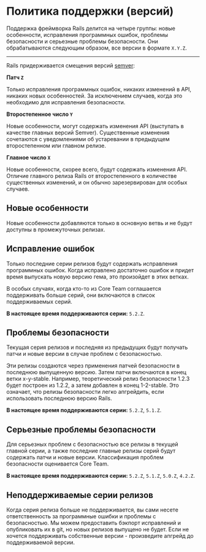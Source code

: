 Политика поддержки (версий)
===========================

Поддержка фреймворка Rails делится на четыре группы: новые особенности, исправления программных ошибок, проблемы безопасности и серьезные проблемы безопасности. Они обрабатываются следующим образом, все версии в формате `X.Y.Z`.

----------------------------

Rails придерживается смещения версий [semver](http://semver.org/):

**Патч `Z`**

Только исправления программных ошибок, никаких изменений в API, никаких новых особенностей.
За исключением случаев, когда это необходимо для исправления безопасности.

**Второстепенное число `Y`**

Новые особенности, могут содержать изменения API (выступать в качестве главных версий Semver).
Существенные изменения сочетаются с уведомлениями об устаревании в предыдущем второстепенном или главном релизе.

**Главное число `X`**

Новые особенности, скорее всего, будут содержать изменения API. Отличие главного релиза Rails от второстепенного в количестве существенных изменений, и он обычно зарезервирован для особых случаев.

Новые особенности
-----------------

Новые особенности добавляются только в основную ветвь и не будут доступны в промежуточных релизах.

Исправление ошибок
------------------

Только последние серии релизов будут содержать исправления программных ошибок. Когда исправлено достаточно ошибок и придет время выпускать новую версию гема, это произойдет в этих ветках.

В особых случаях, когда кто-то из Core Team соглашается поддерживать больше серий, они включаются в список поддерживаемых серий.

**В настоящее время поддерживаются серии:** `5.2.Z`.

Проблемы безопасности
---------------------

Текущая серия релизов и последняя из предыдущих будут получать патчи и новые версии в случае проблем с безопасностью.

Эти релизы создаются через применения патчей безопасности в последнюю выпущенную версию. Затем патчи включаются в конец ветки x-y-stable. Например, теоретический релиз безопасности 1.2.3 будет построен из 1.2.2, а затем добавлен в конец 1-2-stable. Это означает, что релизы безопасности легко апгрейдить, если использовать последнюю версию Rails.

**В настоящее время поддерживаются серии:** `5.2.Z`, `5.1.Z`.

Серьезные проблемы безопасности
-------------------------------

Для серьезных проблем с безопасностью все релизы в текущей главной серии, а также последние главные релизы серий будут содержать патчи и новые версии. Классификация проблем безопасности оценивается Core Team.

**В настоящее время поддерживаются серии:** `5.2.Z`, `5.1.Z`, `5.0.Z`, `4.2.Z`.

Неподдерживаемые серии релизов
------------------------------

Когда серия релиза больше не поддерживается, вы сами несете ответственность за программные ошибки и проблемы с безопасностью. Мы можем предоставить бэкпорт исправлений и опубликовать их в git, но новых релизов выпущено не будет. Если не хочется поддерживать собственные версии - произведите апгрейд до поддерживаемой версии.
